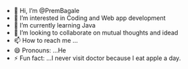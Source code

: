 - 👋 Hi, I’m @PremBagale
- 👀 I’m interested in Coding and Web app development
- 🌱 I’m currently learning Java
- 💞️ I’m looking to collaborate on mutual thoughts and idead
- 📫 How to reach me ...
- 😄 Pronouns: ...He
- ⚡ Fun fact: ...I never visit doctor because I eat apple a day.

<!---
PremBagale/PremBagale is a ✨ special ✨ repository because its `README.md` (this file) appears on your GitHub profile.
You can click the Preview link to take a look at your changes.
--->
